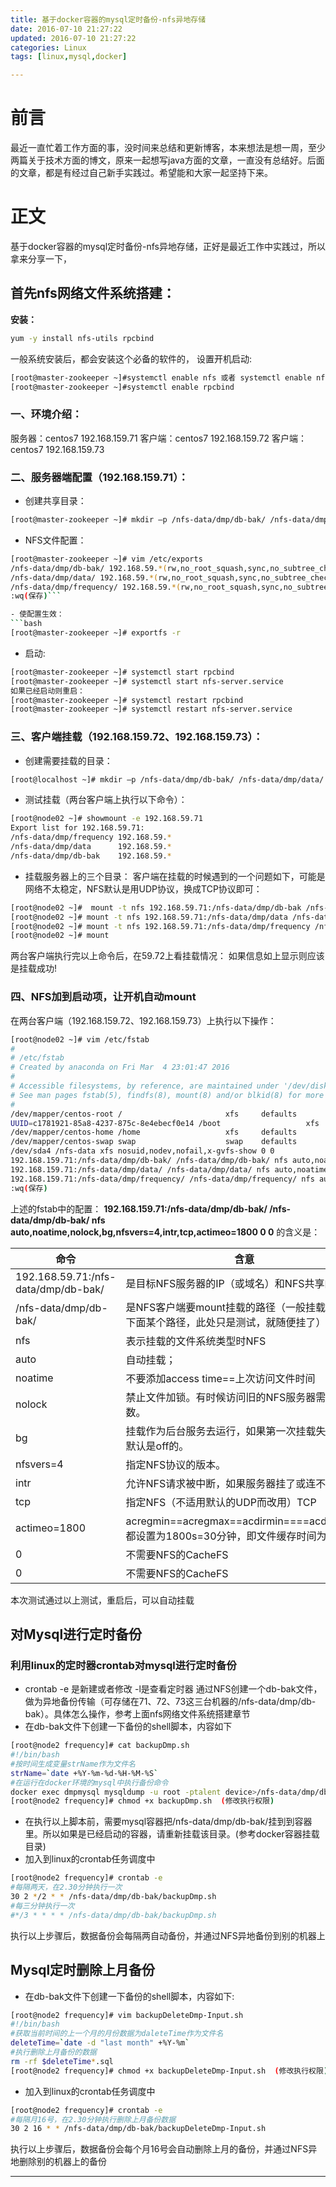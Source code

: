 ```yaml
---
title: 基于docker容器的mysql定时备份-nfs异地存储
date: 2016-07-10 21:27:22
updated: 2016-07-10 21:27:22
categories: Linux
tags: [linux,mysql,docker]

---
```


# 前言
最近一直忙着工作方面的事，没时间来总结和更新博客，本来想法是想一周，至少两篇关于技术方面的博文，原来一起想写java方面的文章，一直没有总结好。后面的文章，都是有经过自己新手实践过。希望能和大家一起坚持下来。

# 正文
基于docker容器的mysql定时备份-nfs异地存储，正好是最近工作中实践过，所以拿来分享一下，
## 首先nfs网络文件系统搭建：
**安装：**
```bash
yum -y install nfs-utils rpcbind
```
一般系统安装后，都会安装这个必备的软件的，
设置开机启动:
```bash
[root@master-zookeeper ~]#systemctl enable nfs 或者 systemctl enable nfs-server.service
[root@master-zookeeper ~]#systemctl enable rpcbind
```
### 一、环境介绍： 
服务器：centos7 192.168.159.71
客户端：centos7 192.168.159.72
客户端：centos7 192.168.159.73
### 二、服务器端配置（192.168.159.71）： 
- 创建共享目录：
```bash
[root@master-zookeeper ~]# mkdir –p /nfs-data/dmp/db-bak/ /nfs-data/dmp/data/ /nfs-data/dmp/frequency/
```
- NFS文件配置：
```bash
[root@master-zookeeper ~]# vim /etc/exports
/nfs-data/dmp/db-bak/ 192.168.59.*(rw,no_root_squash,sync,no_subtree_check)
/nfs-data/dmp/data/ 192.168.59.*(rw,no_root_squash,sync,no_subtree_check)
/nfs-data/dmp/frequency/ 192.168.59.*(rw,no_root_squash,sync,no_subtree_check)
:wq(保存)```

- 使配置生效：
```bash
[root@master-zookeeper ~]# exportfs -r
```
- 启动:
```bash
[root@master-zookeeper ~]# systemctl start rpcbind
[root@master-zookeeper ~]# systemctl start nfs-server.service
如果已经启动则重启：
[root@master-zookeeper ~]# systemctl restart rpcbind
[root@master-zookeeper ~]# systemctl restart nfs-server.service
```
### 三、客户端挂载（192.168.159.72、192.168.159.73）： 

- 创建需要挂载的目录：
```bash 
[root@localhost ~]# mkdir –p /nfs-data/dmp/db-bak/ /nfs-data/dmp/data/ /nfs-data/dmp/frequency/ 
```
- 测试挂载（两台客户端上执行以下命令）： 
```bash
[root@node02 ~]# showmount -e 192.168.59.71
Export list for 192.168.59.71:
/nfs-data/dmp/frequency 192.168.59.*
/nfs-data/dmp/data      192.168.59.*
/nfs-data/dmp/db-bak    192.168.59.*
```
- 挂载服务器上的三个目录： 
客户端在挂载的时候遇到的一个问题如下，可能是网络不太稳定，NFS默认是用UDP协议，换成TCP协议即可：
```bash
[root@node02 ~]#  mount -t nfs 192.168.59.71:/nfs-data/dmp/db-bak /nfs-data/dmp/db-bak -o proto=tcp -o nolock
[root@node02 ~]# mount -t nfs 192.168.59.71:/nfs-data/dmp/data /nfs-data/dmp/data -o proto=tcp -o nolock
[root@node02 ~]# mount -t nfs 192.168.59.71:/nfs-data/dmp/frequency /nfs-data/dmp/frequency -o proto=tcp -o nolock
[root@node02 ~]# mount
```
两台客户端执行完以上命令后，在59.72上看挂载情况： 
如果信息如上显示则应该是挂载成功!

### 四、NFS加到启动项，让开机自动mount

在两台客户端（192.168.159.72、192.168.159.73）上执行以下操作：
```bash
[root@node02 ~]# vim /etc/fstab
#
# /etc/fstab
# Created by anaconda on Fri Mar  4 23:01:47 2016
#
# Accessible filesystems, by reference, are maintained under '/dev/disk'
# See man pages fstab(5), findfs(8), mount(8) and/or blkid(8) for more info
#
/dev/mapper/centos-root /                       xfs     defaults        0 0
UUID=c1781921-85a8-4237-875c-8e4ebecf0e14 /boot                   xfs     defaults        0 0
/dev/mapper/centos-home /home                   xfs     defaults        0 0
/dev/mapper/centos-swap swap                    swap    defaults        0 0
/dev/sda4 /nfs-data xfs nosuid,nodev,nofail,x-gvfs-show 0 0
192.168.159.71:/nfs-data/dmp/db-bak/ /nfs-data/dmp/db-bak/ nfs auto,noatime,nolock,bg,nfsvers=4,intr,tcp,actimeo=1800 0 0
192.168.159.71:/nfs-data/dmp/data/ /nfs-data/dmp/data/ nfs auto,noatime,nolock,bg,nfsvers=4,intr,tcp,actimeo=1800 0 0
192.168.159.71:/nfs-data/dmp/frequency/ /nfs-data/dmp/frequency/ nfs auto,noatime,nolock,bg,nfsvers=4,intr,tcp,actimeo=1800 0 0
:wq(保存)
```
上述的fstab中的配置：
**192.168.159.71:/nfs-data/dmp/db-bak/ /nfs-data/dmp/db-bak/ nfs auto,noatime,nolock,bg,nfsvers=4,intr,tcp,actimeo=1800 0 0**
的含义是：

命令 | 含意  
---|--- 
192.168.59.71:/nfs-data/dmp/db-bak/ | 是目标NFS服务器的IP（或域名）和NFS共享的路径
/nfs-data/dmp/db-bak/ | 是NFS客户端要mount挂载的路径（一般挂载到/mnt下面某个路径，此处只是测试，就随便挂了）
nfs | 表示挂载的文件系统类型时NFS 
auto | 自动挂载；
noatime | 不要添加access time==上次访问文件时间
nolock | 禁止文件加锁。有时候访问旧的NFS服务器需要此参数。
bg | 挂载作为后台服务去运行，如果第一次挂载失败了。默认是off的。
nfsvers=4 | 指定NFS协议的版本。
intr | 允许NFS请求被中断，如果服务器挂了或连不上
tcp | 指定NFS（不适用默认的UDP而改用）TCP
actimeo=1800 | acregmin==acregmax==acdirmin====acdirmax，都设置为1800s=30分钟，即文件缓存时间为30分钟
0 | 不需要NFS的CacheFS
0 | 不需要NFS的CacheFS

本次测试通过以上测试，重启后，可以自动挂载

## 对Mysql进行定时备份
### 利用linux的定时器crontab对mysql进行定时备份
- crontab -e 是新建或者修改 -l是查看定时器
   通过NFS创建一个db-bak文件，做为异地备份传输（可存储在71、72、73这三台机器的/nfs-data/dmp/db-bak）。具体怎么操作，参考上面nfs网络文件系统搭建章节
- 在db-bak文件下创建一下备份的shell脚本，内容如下
```bash
[root@node2 frequency]# cat backupDmp.sh 
#!/bin/bash
#按时间生成变量strName作为文件名
strName=`date +%Y-%m-%d-%H-%M-%S`
#在运行在docker环境的mysql中执行备份命令 
docker exec dmpmysql mysqldump -u root -ptalent device>/nfs-data/dmp/db-bak/$strName-device.sql
[root@node2 frequency]# chmod +x backupDmp.sh  (修改执行权限)
```
- 在执行以上脚本前，需要mysql容器把/nfs-data/dmp/db-bak/挂到到容器里。所以如果是已经启动的容器，请重新挂载该目录。(参考docker容器挂载目录)
- 加入到linux的crontab任务调度中
```bash
[root@node2 frequency]# crontab -e
#每隔两天，在2.30分钟执行一次
30 2 */2 * * /nfs-data/dmp/db-bak/backupDmp.sh
#每三分钟执行一次
#*/3 * * * * /nfs-data/dmp/db-bak/backupDmp.sh
```
执行以上步骤后，数据备份会每隔两自动备份，并通过NFS异地备份到别的机器上


## Mysql定时删除上月备份

- 在db-bak文件下创建一下备份的shell脚本，内容如下:
```bash
[root@node2 frequency]# vim backupDeleteDmp-Input.sh 
#!/bin/bash
#获取当前时间的上一个月的月份数据为daleteTime作为文件名
deleteTime=`date -d "last month" +%Y-%m`
#执行删除上月备份的数据
rm -rf $deleteTime*.sql
[root@node2 frequency]# chmod +x backupDeleteDmp-Input.sh  (修改执行权限)
```

- 加入到linux的crontab任务调度中
```bash
[root@node2 frequency]# crontab -e
#每隔月16号，在2.30分钟执行删除上月备份数据
30 2 16 * * /nfs-data/dmp/db-bak/backupDeleteDmp-Input.sh
```
执行以上步骤后，数据备份会每个月16号会自动删除上月的备份，并通过NFS异地删除别的机器上的备份


---

